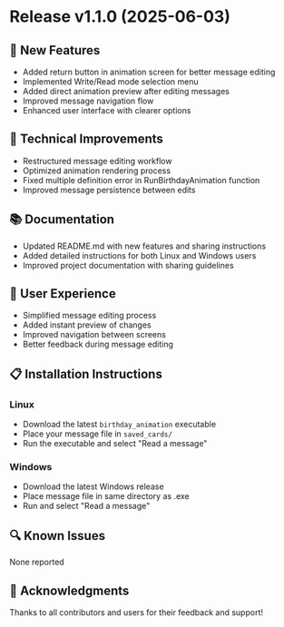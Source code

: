 # Release v1.1.0 (2025-06-03)

## 🎉 New Features
- Added return button in animation screen for better message editing
- Implemented Write/Read mode selection menu
- Added direct animation preview after editing messages
- Improved message navigation flow
- Enhanced user interface with clearer options

## 🔧 Technical Improvements
- Restructured message editing workflow
- Optimized animation rendering process
- Fixed multiple definition error in RunBirthdayAnimation function
- Improved message persistence between edits

## 📚 Documentation
- Updated README.md with new features and sharing instructions
- Added detailed instructions for both Linux and Windows users
- Improved project documentation with sharing guidelines

## 🎈 User Experience
- Simplified message editing process
- Added instant preview of changes
- Improved navigation between screens
- Better feedback during message editing

## 📋 Installation Instructions
### Linux
- Download the latest `birthday_animation` executable
- Place your message file in `saved_cards/`
- Run the executable and select "Read a message"

### Windows
- Download the latest Windows release
- Place message file in same directory as .exe
- Run and select "Read a message"

## 🔍 Known Issues
None reported

## 🙏 Acknowledgments
Thanks to all contributors and users for their feedback and support!
